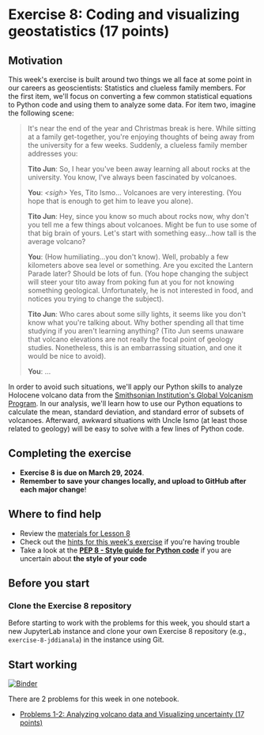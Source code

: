 # Exercise 8: Coding and visualizing geostatistics (17 points)

## Motivation

This week's exercise is built around two things we all face at some point in our careers as geoscientists: Statistics and clueless family members. For the first item, we'll focus on converting a few common statistical equations to Python code and using them to analyze some data. For item two, imagine the following scene:

> It's near the end of the year and Christmas break is here. While sitting at a family get-together, you're enjoying thoughts of being away from the university for a few weeks. Suddenly, a clueless family member addresses you:
>
> **Tito Jun**: So, I hear you've been away learning all about rocks at the university. You know, I've always been fascinated by volcanoes.
> 
> **You**: *\<sigh\>* Yes, Tito Ismo... Volcanoes are very interesting. (You hope that is enough to get him to leave you alone).
> 
> **Tito Jun**: Hey, since you know so much about rocks now, why don't you tell me a few things about volcanoes. Might be fun to use some of that big brain of yours. Let's start with something easy...how tall is the average volcano?
> 
> **You**: (How humiliating...you don't know). Well, probably a few kilometers above sea level or something. Are you excited the Lantern Parade later? Should be lots of fun. (You hope changing the subject will steer your tito away from poking fun at you for not knowing something geological. Unfortunately, he is not interested in food, and notices you trying to change the subject).
> 
> **Tito Jun**: Who cares about some silly lights, it seems like you don't know what you're talking about. Why bother spending all that time studying if you aren't learning anything? (Tito Jun seems unaware that volcano elevations are not really the focal point of geology studies. Nonetheless, this is an embarrassing situation, and one it would be nice to avoid).
> 
> **You**: ...

In order to avoid such situations, we'll apply our Python skills to analyze Holocene volcano data from the [Smithsonian Institution's Global Volcanism Program](https://volcano.si.edu/). In our analysis, we'll learn how to use our Python equations to calculate the mean, standard deviation, and standard error of subsets of volcanoes. Afterward, awkward situations with Uncle Ismo (at least those related to geology) will be easy to solve with a few lines of Python code.

## Completing the exercise

- **Exercise 8 is due on March 29, 2024**.
- **Remember to save  your changes locally, and upload to GitHub after each major change**!

## Where to find help

- Review the [materials for Lesson 8](https://geo-python-upd.readthedocs.io/en/latest/lessons/L8/overview.html)
- Check out the [hints for this week's exercise](https://geo-python-upd.readthedocs.io/en/latest/lessons/L8/exercise-8.html#general-hints-for-exercise-8) if you're having trouble
- Take a look at the **[PEP 8 - Style guide for Python code](https://www.python.org/dev/peps/pep-0008/)** if you are uncertain about **the style of your code**

## Before you start

### Clone the Exercise 8 repository

Before starting to work with the problems for this week, you should start a new JupyterLab instance and clone your own Exercise 8 repository (e.g., `exercise-8-jddianala`) in the instance using Git. 

## Start working

[![Binder](https://mybinder.org/badge.svg)](https://mybinder.org/v2/gh/NIGS-GeoPython-2023/Binder/main?urlpath=lab)


There are 2 problems for this week in one notebook.

 - [Problems 1-2: Analyzing volcano data and Visualizing uncertainty (17 points)](Exercise-8-problems-1-2.ipynb)
